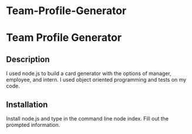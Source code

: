 # Team-Profile-Generator
# Team Profile Generator

  ## Description
  I used node.js to build a card generator with the options of manager, employee, and intern. I used object oriented programming and tests on my code.

  ## Installation
  Install node.js and type in the command line node index. Fill out the prompted information.